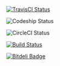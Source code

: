 [![TravisCI Status](https://travis-ci.org/kamilhism/SoftwareTestingClasses.png)](https://travis-ci.org/kamilhism/SoftwareTestingClasses)

![Codeship Status](https://www.codeship.io/projects/b7d3daf0-25d0-0131-7f4e-7e42304fb69c/status)

![CircleCI Status](https://circleci.com/gh/kamilhism/SoftwareTestingClasses.png?circle-token=924634500fb107d08c20a443f8aac8994a7bc0bf)

[![Build Status](https://drone.io/github.com/kamilhism/SoftwareTestingClasses/status.png)](https://drone.io/github.com/kamilhism/SoftwareTestingClasses/latest)

[![Bitdeli Badge](https://d2weczhvl823v0.cloudfront.net/kamilhism/softwaretestingclasses/trend.png)](https://bitdeli.com/free "Bitdeli Badge")
